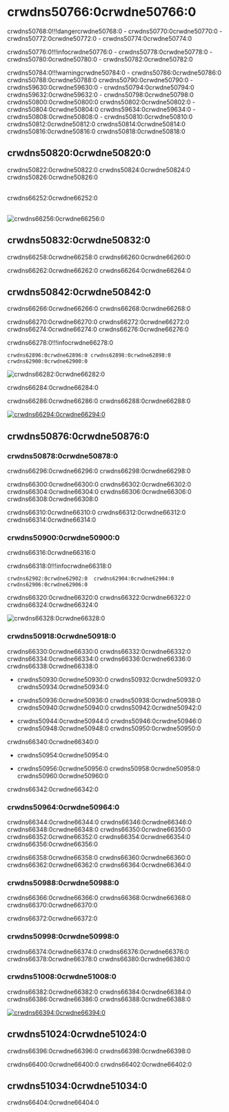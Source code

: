 # crwdns50766:0crwdne50766:0

crwdns50768:0!!!dangercrwdne50768:0
    - crwdns50770:0crwdne50770:0
    - crwdns50772:0crwdne50772:0
    - crwdns50774:0crwdne50774:0

crwdns50776:0!!!infocrwdne50776:0
    - crwdns50778:0crwdne50778:0
    - crwdns50780:0crwdne50780:0
    - crwdns50782:0crwdne50782:0

crwdns50784:0!!!warningcrwdne50784:0
    - crwdns50786:0crwdne50786:0 crwdns50788:0crwdne50788:0 crwdns50790:0crwdne50790:0
    - crwdns59630:0crwdne59630:0
    - crwdns50794:0crwdne50794:0 crwdns59632:0crwdne59632:0
    - crwdns50798:0crwdne50798:0 crwdns50800:0crwdne50800:0 crwdns50802:0crwdne50802:0
    - crwdns50804:0crwdne50804:0 crwdns59634:0crwdne59634:0
    - crwdns50808:0crwdne50808:0
    - crwdns50810:0crwdne50810:0 crwdns50812:0crwdne50812:0 crwdns50814:0crwdne50814:0 crwdns50816:0crwdne50816:0 crwdns50818:0crwdne50818:0

## crwdns50820:0crwdne50820:0

crwdns50822:0crwdne50822:0 crwdns50824:0crwdne50824:0 crwdns50826:0crwdne50826:0</br></br>

crwdns66252:0crwdne66252:0</b></br></br>

![crwdns66256:0crwdne66256:0](crwdns66254:0crwdne66254:0)

## crwdns50832:0crwdne50832:0

crwdns66258:0crwdne66258:0 crwdns66260:0crwdne66260:0

crwdns66262:0crwdne66262:0 crwdns66264:0crwdne66264:0

## crwdns50842:0crwdne50842:0

crwdns66266:0crwdne66266:0 crwdns66268:0crwdne66268:0

crwdns66270:0crwdne66270:0 crwdns66272:0crwdne66272:0  crwdns66274:0crwdne66274:0  crwdns66276:0crwdne66276:0

crwdns66278:0!!!infocrwdne66278:0

    crwdns62896:0crwdne62896:0 crwdns62898:0crwdne62898:0 crwdns62900:0crwdne62900:0

![crwdns66282:0crwdne66282:0](crwdns66280:0crwdne66280:0)

crwdns66284:0crwdne66284:0

crwdns66286:0crwdne66286:0  crwdns66288:0crwdne66288:0

[![crwdns66294:0crwdne66294:0](crwdns66292:0crwdne66292:0)](crwdns66290:0crwdne66290:0)

## crwdns50876:0crwdne50876:0

### crwdns50878:0crwdne50878:0

crwdns66296:0crwdne66296:0  crwdns66298:0crwdne66298:0

crwdns66300:0crwdne66300:0 crwdns66302:0crwdne66302:0 crwdns66304:0crwdne66304:0 crwdns66306:0crwdne66306:0  crwdns66308:0crwdne66308:0

crwdns66310:0crwdne66310:0 crwdns66312:0crwdne66312:0 crwdns66314:0crwdne66314:0

### crwdns50900:0crwdne50900:0

crwdns66316:0crwdne66316:0

crwdns66318:0!!!infocrwdne66318:0

    crwdns62902:0crwdne62902:0  crwdns62904:0crwdne62904:0  crwdns62906:0crwdne62906:0

crwdns66320:0crwdne66320:0 crwdns66322:0crwdne66322:0 crwdns66324:0crwdne66324:0

![crwdns66328:0crwdne66328:0](crwdns66326:0crwdne66326:0)

### crwdns50918:0crwdne50918:0

crwdns66330:0crwdne66330:0 crwdns66332:0crwdne66332:0 crwdns66334:0crwdne66334:0 crwdns66336:0crwdne66336:0  crwdns66338:0crwdne66338:0

* crwdns50930:0crwdne50930:0 crwdns50932:0crwdne50932:0 crwdns50934:0crwdne50934:0

* crwdns50936:0crwdne50936:0 crwdns50938:0crwdne50938:0  crwdns50940:0crwdne50940:0 crwdns50942:0crwdne50942:0

* crwdns50944:0crwdne50944:0  crwdns50946:0crwdne50946:0 crwdns50948:0crwdne50948:0 crwdns50950:0crwdne50950:0

crwdns66340:0crwdne66340:0

* crwdns50954:0crwdne50954:0

* crwdns50956:0crwdne50956:0  crwdns50958:0crwdne50958:0 crwdns50960:0crwdne50960:0

crwdns66342:0crwdne66342:0

### crwdns50964:0crwdne50964:0

crwdns66344:0crwdne66344:0  crwdns66346:0crwdne66346:0  crwdns66348:0crwdne66348:0  crwdns66350:0crwdne66350:0  crwdns66352:0crwdne66352:0  crwdns66354:0crwdne66354:0  crwdns66356:0crwdne66356:0

crwdns66358:0crwdne66358:0  crwdns66360:0crwdne66360:0  crwdns66362:0crwdne66362:0  crwdns66364:0crwdne66364:0

### crwdns50988:0crwdne50988:0

crwdns66366:0crwdne66366:0 crwdns66368:0crwdne66368:0 crwdns66370:0crwdne66370:0

crwdns66372:0crwdne66372:0

### crwdns50998:0crwdne50998:0

crwdns66374:0crwdne66374:0  crwdns66376:0crwdne66376:0 crwdns66378:0crwdne66378:0 crwdns66380:0crwdne66380:0

### crwdns51008:0crwdne51008:0

crwdns66382:0crwdne66382:0 crwdns66384:0crwdne66384:0 crwdns66386:0crwdne66386:0 crwdns66388:0crwdne66388:0

[![crwdns66394:0crwdne66394:0](crwdns66392:0crwdne66392:0)](crwdns66390:0crwdne66390:0)

## crwdns51024:0crwdne51024:0

crwdns66396:0crwdne66396:0  crwdns66398:0crwdne66398:0

crwdns66400:0crwdne66400:0  crwdns66402:0crwdne66402:0

## crwdns51034:0crwdne51034:0

crwdns66404:0crwdne66404:0
